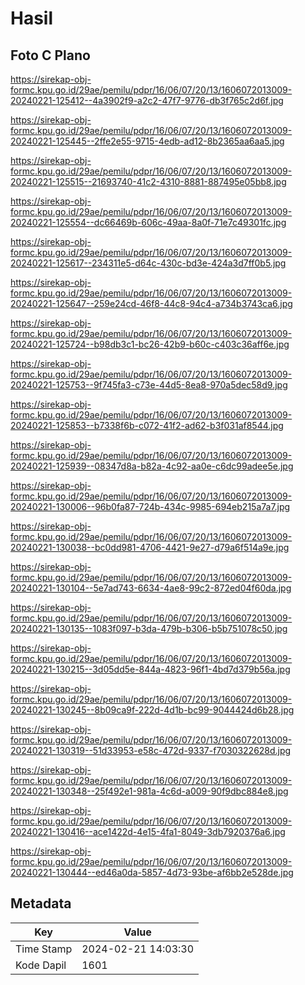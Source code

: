 # Hasil

## Foto C Plano

https://sirekap-obj-formc.kpu.go.id/29ae/pemilu/pdpr/16/06/07/20/13/1606072013009-20240221-125412--4a3902f9-a2c2-47f7-9776-db3f765c2d6f.jpg

https://sirekap-obj-formc.kpu.go.id/29ae/pemilu/pdpr/16/06/07/20/13/1606072013009-20240221-125445--2ffe2e55-9715-4edb-ad12-8b2365aa6aa5.jpg

https://sirekap-obj-formc.kpu.go.id/29ae/pemilu/pdpr/16/06/07/20/13/1606072013009-20240221-125515--21693740-41c2-4310-8881-887495e05bb8.jpg

https://sirekap-obj-formc.kpu.go.id/29ae/pemilu/pdpr/16/06/07/20/13/1606072013009-20240221-125554--dc66469b-606c-49aa-8a0f-71e7c49301fc.jpg

https://sirekap-obj-formc.kpu.go.id/29ae/pemilu/pdpr/16/06/07/20/13/1606072013009-20240221-125617--234311e5-d64c-430c-bd3e-424a3d7ff0b5.jpg

https://sirekap-obj-formc.kpu.go.id/29ae/pemilu/pdpr/16/06/07/20/13/1606072013009-20240221-125647--259e24cd-46f8-44c8-94c4-a734b3743ca6.jpg

https://sirekap-obj-formc.kpu.go.id/29ae/pemilu/pdpr/16/06/07/20/13/1606072013009-20240221-125724--b98db3c1-bc26-42b9-b60c-c403c36aff6e.jpg

https://sirekap-obj-formc.kpu.go.id/29ae/pemilu/pdpr/16/06/07/20/13/1606072013009-20240221-125753--9f745fa3-c73e-44d5-8ea8-970a5dec58d9.jpg

https://sirekap-obj-formc.kpu.go.id/29ae/pemilu/pdpr/16/06/07/20/13/1606072013009-20240221-125853--b7338f6b-c072-41f2-ad62-b3f031af8544.jpg

https://sirekap-obj-formc.kpu.go.id/29ae/pemilu/pdpr/16/06/07/20/13/1606072013009-20240221-125939--08347d8a-b82a-4c92-aa0e-c6dc99adee5e.jpg

https://sirekap-obj-formc.kpu.go.id/29ae/pemilu/pdpr/16/06/07/20/13/1606072013009-20240221-130006--96b0fa87-724b-434c-9985-694eb215a7a7.jpg

https://sirekap-obj-formc.kpu.go.id/29ae/pemilu/pdpr/16/06/07/20/13/1606072013009-20240221-130038--bc0dd981-4706-4421-9e27-d79a6f514a9e.jpg

https://sirekap-obj-formc.kpu.go.id/29ae/pemilu/pdpr/16/06/07/20/13/1606072013009-20240221-130104--5e7ad743-6634-4ae8-99c2-872ed04f60da.jpg

https://sirekap-obj-formc.kpu.go.id/29ae/pemilu/pdpr/16/06/07/20/13/1606072013009-20240221-130135--1083f097-b3da-479b-b306-b5b751078c50.jpg

https://sirekap-obj-formc.kpu.go.id/29ae/pemilu/pdpr/16/06/07/20/13/1606072013009-20240221-130215--3d05dd5e-844a-4823-96f1-4bd7d379b56a.jpg

https://sirekap-obj-formc.kpu.go.id/29ae/pemilu/pdpr/16/06/07/20/13/1606072013009-20240221-130245--8b09ca9f-222d-4d1b-bc99-9044424d6b28.jpg

https://sirekap-obj-formc.kpu.go.id/29ae/pemilu/pdpr/16/06/07/20/13/1606072013009-20240221-130319--51d33953-e58c-472d-9337-f7030322628d.jpg

https://sirekap-obj-formc.kpu.go.id/29ae/pemilu/pdpr/16/06/07/20/13/1606072013009-20240221-130348--25f492e1-981a-4c6d-a009-90f9dbc884e8.jpg

https://sirekap-obj-formc.kpu.go.id/29ae/pemilu/pdpr/16/06/07/20/13/1606072013009-20240221-130416--ace1422d-4e15-4fa1-8049-3db7920376a6.jpg

https://sirekap-obj-formc.kpu.go.id/29ae/pemilu/pdpr/16/06/07/20/13/1606072013009-20240221-130444--ed46a0da-5857-4d73-93be-af6bb2e528de.jpg


## Metadata

| Key        | Value               |
| ---------- | ------------------- |
| Time Stamp | 2024-02-21 14:03:30 |
| Kode Dapil | 1601                |



